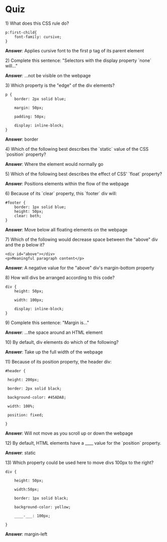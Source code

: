# Quiz

1\) What does this CSS rule do?

```
p:first-child{
    font-family: cursive;
}
```

**Answer**:  Applies cursive font to the first p tag of its parent element

2\) Complete this sentence: "Selectors with the display property \`none\` will..."

**Answer**: ...not be visible on the webpage

3\) Which property is the "edge" of the div elements?

```
p {
    border: 2px solid blue;

    margin: 50px;

    padding: 50px;

    display: inline-block; 
}
```

**Answer**: border

4\) Which of the following best describes the \`static\` value of the CSS \`position\` property?

**Answer**: Where the element would normally go

5\) Which of the following best describes the effect of CSS' \`float\` property?

**Answer**: Positions elements within the flow of the webpage

6\) Because of its \`clear\` property, this \`footer\` div will:

```
#footer {
    border: 1px solid blue;
    height: 50px;
    clear: both;
}
```

**Answer**: Move below all floating elements on the webpage

7\) Which of the following would decrease space between the "above" div and the p below it?

```
<div id="above"></div>
<p>Meaningful paragraph content</p>

```

**Answer**: A negative value for the "above" div's margin-bottom property

8\) How will divs be arranged according to this code?

```
div {
    height: 50px;

    width: 100px;

    display: inline-block;
}
```

9\) Complete this sentence: "Margin is..."

**Answer**: ...the space around an HTML element

10\) By default, div elements do which of the following?

**Answer**: Take up the full width of the webpage

11\) Because of its position property, the header div:

```
#header {

 height: 200px;

 border: 2px solid black;

 background-color: #45ADA8;

 width: 100%;

 position: fixed;

}
```

**Answer**: Will not move as you scroll up or down the webpage

12\) By default, HTML elements have a \_\_\_\_ value for the \`position\` property.

**Answer**: static

13\) Which property could be used here to move divs 100px to the right?

```
div {

    height: 50px;

    width:50px;

    border: 1px solid black;

    background-color: yellow;

    ____-___: 100px;

}
```

**Answer**: margin-left




